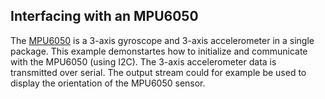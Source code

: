 ## Interfacing with an MPU6050
The [MPU6050](https://invensense.tdk.com/products/motion-tracking/6-axis/mpu-6050/) is a 3-axis gyroscope and 3-axis accelerometer in a single package. This example demonstartes how to initialize and communicate with the MPU6050 (using I2C). The 3-axis accelerometer data is transmitted over serial.  The output stream could for example be used to display the orientation of the MPU6050 sensor.
